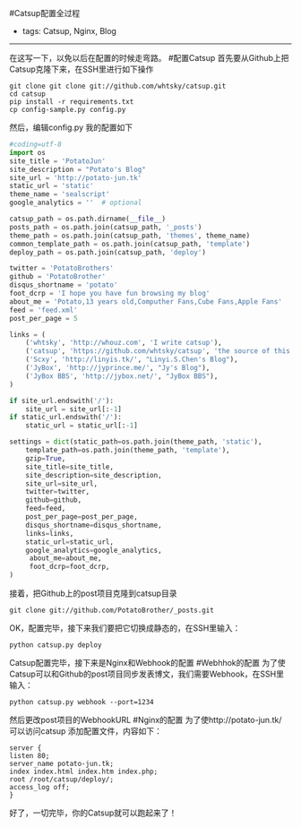 #Catsup配置全过程
- tags: Catsup, Nginx, Blog

----

在这写一下，以免以后在配置的时候走弯路。
#配置Catsup
首先要从Github上把Catsup克隆下来，在SSH里进行如下操作
```ssh
git clone git clone git://github.com/whtsky/catsup.git
cd catsup
pip install -r requirements.txt
cp config-sample.py config.py
```
然后，编辑config.py
我的配置如下
```python
#coding=utf-8
import os
site_title = 'PotatoJun'
site_description = "Potato's Blog"
site_url = 'http://potato-jun.tk'
static_url = 'static'
theme_name = 'sealscript'
google_analytics = ''  # optional

catsup_path = os.path.dirname(__file__)
posts_path = os.path.join(catsup_path, '_posts')
theme_path = os.path.join(catsup_path, 'themes', theme_name)
common_template_path = os.path.join(catsup_path, 'template')
deploy_path = os.path.join(catsup_path, 'deploy')

twitter = 'PotatoBrothers'
github = 'PotatoBrother'
disqus_shortname = 'potato'
foot_dcrp = 'I hope you have fun browsing my blog'
about_me = 'Potato,13 years old,Computher Fans,Cube Fans,Apple Fans'
feed = 'feed.xml'
post_per_page = 5

links = (
    ('whtsky', 'http://whouz.com', 'I write catsup'),
    ('catsup', 'https://github.com/whtsky/catsup', 'the source of this blog'),
    ('Scxy', 'http://linyis.tk/', "Linyi.S.Chen's Blog"),
    ('JyBox', 'http://jyprince.me/', "Jy's Blog"),
    ('JyBox BBS', 'http://jybox.net/', "JyBox BBS"),
)

if site_url.endswith('/'):
    site_url = site_url[:-1]
if static_url.endswith('/'):
    static_url = static_url[:-1]

settings = dict(static_path=os.path.join(theme_path, 'static'),
    template_path=os.path.join(theme_path, 'template'),
    gzip=True,
    site_title=site_title,
    site_description=site_description,
    site_url=site_url,
    twitter=twitter,
    github=github,
    feed=feed,
    post_per_page=post_per_page,
    disqus_shortname=disqus_shortname,
    links=links,
    static_url=static_url,
    google_analytics=google_analytics,
     about_me=about_me,
     foot_dcrp=foot_dcrp,
)
```
接着，把Github上的post项目克隆到catsup目录
```
git clone git://github.com/PotatoBrother/_posts.git
```
OK，配置完毕，接下来我们要把它切换成静态的，在SSH里输入：
```
python catsup.py deploy
```
Catsup配置完毕，接下来是Nginx和Webhook的配置
#Webhhok的配置
为了使Catsup可以和Github的post项目同步发表博文，我们需要Webhook，在SSH里输入：
```
python catsup.py webhook --port=1234
```
然后更改post项目的WebhookURL
#Nginx的配置
为了使http://potato-jun.tk/ 可以访问catsup
添加配置文件，内容如下：
```nginx
server { 
listen 80;
server_name potato-jun.tk; 
index index.html index.htm index.php; 
root /root/catsup/deploy/; 
access_log off;
}
```
好了，一切完毕，你的Catsup就可以跑起来了！
